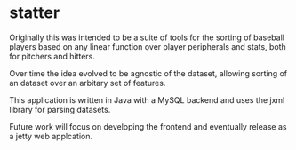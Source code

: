 statter
================
Originally this was intended to be a suite of tools for the sorting of baseball players based on any linear function over player peripherals and stats, both for pitchers and hitters.

Over time the idea evolved to be agnostic of the dataset, allowing sorting of an dataset over an arbitary set of features.

This application is written in Java with a MySQL backend and uses the jxml library for parsing datasets.

Future work will focus on developing the frontend and eventually release as a jetty web applcation.
